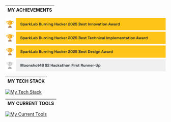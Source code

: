| MY ACHIEVEMENTS |
| :-------------- |

[![My Achievements](./images/achievements1.svg)](https://sparklab.city/)
[![My Achievements](./images/achievements2.svg)](https://www.msadream.cn/)

| MY TECH STACK |
| :------------ |

[![My Tech Stack](https://mobaicons.com/icons/astro,vue,clerk,css,daisyui,dioxus,zod,electron,elysiajs,expo,fastapi,fastify,flashlist,motion,fusionapp,gin,go,grpc,headlessui,html,i18next,inlang,javascript,kotlin,legend,lua,lynx,mui,mysql,nextjs,nodejs,nuxtjs,pinia,pinia-plugin-persistedstate,zustand,postgresql,nestjs,prisma,react-router,react,reactbits,reactnavigation,redis,redux,remix,rust,salvo,shadcn,tailwindcss,tamagui,tauri,trpc,typescript,unocss,vue-data-ui,vue-vine,threejs,vueuse,zig,qt,preact,hono,nitro?sort)](https://github.com/Artist-MOBAI/MOBAIcons)

| MY CURRENT TOOLS |
| :--------------- |

[![My Current Tools](https://mobaicons.com/icons/biome,cloudflare,dify,docker,eslint,excalidraw,figma,git,github,gitlab,huggingface,mdn,netlify,npm,photo-editor,postman,prettier,supabase,tldraw,vercel,azure,babel,aws,kernelsu,lsposed,magisk,bun,pnpm,electron-vite,vite,turbo,vitest,hoppscotch,homebrew,notion,openrouter,qwen,rspeedy,slack,stackblitz,tabby,turbopack,vim,void,wordpress,codesandbox,cursor,zed,docusaurus,kubernetes,lunacy,neovim,obsidian,ollama,open-webui,popos,railway,stack-overflow,windsurf,zen-browser?sort)](https://github.com/Artist-MOBAI/MOBAIcons)
